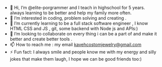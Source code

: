 - 👋 Hi, I’m @elite-porgrammer and I teach in highschool for 5 years. always learning to be better and help my family more often.
- 👀 I’m interested in coding, problem solving and creating .
- 🌱 I’m currently learning to be a full stack software engineer , I know HTML CSS and JS , git, some backend with Node js and APIs:)
- 💞️ I’m looking to collaborate on every thing i can be a part of and make it better and create better tools .
- 📫 How to reach me : my email kavehcostomjewelry@gmail.com
- ⚡ Fun fact: I always smile and people know me with my energy and silly jokes that make them laugh, I hope we can be good friends too:)

<!---
elite-porgrammer/elite-porgrammer is a ✨ special ✨ repository because its `README.md` (this file) appears on your GitHub profile.
You can click the Preview link to take a look at your changes.
--->
